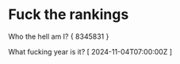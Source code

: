 # Fuck the rankings

Who the hell am I?
{ 8345831 }

What fucking year is it?
[ 2024-11-04T07:00:00Z ]
